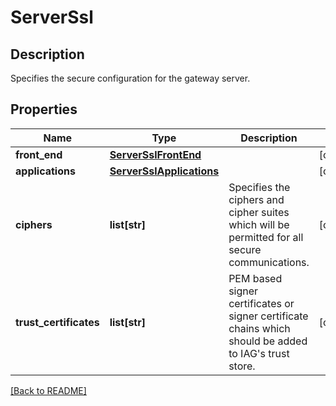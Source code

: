 # ServerSsl

## Description

Specifies the secure configuration for the gateway server.


## Properties

Name | Type | Description | Notes
------------ | ------------- | ------------- | -------------
**front\_end** | [**ServerSslFrontEnd**](ServerSslFrontEnd.md) |  | [optional] 
**applications** | [**ServerSslApplications**](ServerSslApplications.md) |  | [optional] 
**ciphers** | **list[str]** | Specifies the ciphers and cipher suites which will be permitted for all secure communications.| [optional] 
**trust\_certificates** | **list[str]** | PEM based signer certificates or signer certificate chains which  should be added to IAG&#39;s trust store.| [optional] 

[[Back to README]](../README.md)



